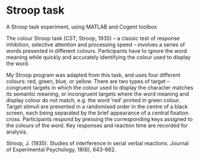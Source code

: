 # Stroop task
A Stroop task experiment, using MATLAB and Cogent toolbox

The colour Stroop task (CST; Stroop, 1935) – a classic test of response inhibition, selective attention and processing speed – involves a series of words presented in different colours.  Participants have to ignore the word meaning while quickly and accurately identifying the colour used to display the word.

My Stroop program was adapted from this task, and uses four different colours: red, green, blue, or yellow. There are two types of target – congruent targets in which the colour used to display the character matches its semantic meaning, or incongruent targets where the word meaning and display colour do not match, e.g. the word ‘red’ printed in green colour.  Target stimuli are presented in a randomised order in the centre of a black screen, each being separated by the brief appearance of a central fixation cross.  Participants respond by pressing the corresponding keys assigned to the colours of the word.  Key responses and reaction time are recorded for analysis.

Stroop, J. (1935). Studies of interference in serial verbal reactions. Journal of Experimental Psychology, 18(6), 643-662.

